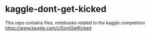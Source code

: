 # kaggle-dont-get-kicked
This repo contains files, notebooks related to the kaggle competition https://www.kaggle.com/c/DontGetKicked
